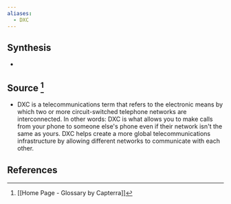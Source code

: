 ```yaml
---
aliases:
  - DXC
---
```

## Synthesis
- 
## Source [^1]
- DXC is a telecommunications term that refers to the electronic means by which two or more circuit-switched telephone networks are interconnected. In other words: DXC is what allows you to make calls from your phone to someone else's phone even if their network isn't the same as yours. DXC helps create a more global telecommunications infrastructure by allowing different networks to communicate with each other.
## References

[^1]: [[Home Page - Glossary by Capterra]]